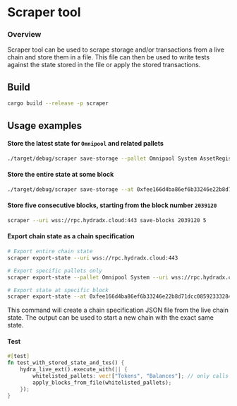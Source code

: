 # Scraper tool

### Overview

Scraper tool can be used to scrape storage and/or transactions from a live chain and store them in a file.
This file can then be used to write tests against the state stored in the file or apply the stored transactions.

## Build

```bash
cargo build --release -p scraper
```

## Usage examples

#### Store the latest state for `Omnipool` and related pallets
```bash
./target/debug/scraper save-storage --pallet Omnipool System AssetRegistry Balances Tokens --uri wss://rpc.hydradx.cloud:443
```

#### Store the entire state at some block
```bash
./target/debug/scraper save-storage --at 0xfee166d4ba86ef6b33246e22b8d71dcc085923332849c4bc96e618361ba7f446 --uri wss://rpc.hydradx.cloud:443
```

#### Store five consecutive blocks, starting from the block number `2039120`
```bash
scraper --uri wss://rpc.hydradx.cloud:443 save-blocks 2039120 5
```

#### Export chain state as a chain specification
```bash
# Export entire chain state
scraper export-state --uri wss://rpc.hydradx.cloud:443

# Export specific pallets only
scraper export-state --pallet Omnipool System --uri wss://rpc.hydradx.cloud:443

# Export state at specific block
scraper export-state --at 0xfee166d4ba86ef6b33246e22b8d71dcc085923332849c4bc96e618361ba7f446 --uri wss://rpc.hydradx.cloud:443
```

This command will create a chain specification JSON file from the live chain state. The output can be used to start a new chain with the exact same state.

#### Test

```rust
#[test]
fn test_with_stored_state_and_txs() {
    hydra_live_ext().execute_with(|| { 
        whitelisted_pallets: vec!["Tokens", "Balances"]; // only calls from the Tokens and Balances pallets will be applied
        apply_blocks_from_file(whitelisted_pallets);
    });
}
```